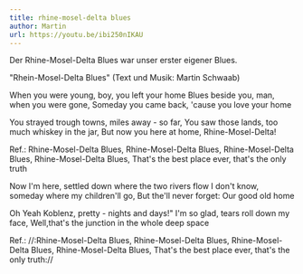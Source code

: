 ```yaml
---
title: rhine-mosel-delta blues
author: Martin
url: https://youtu.be/ibi250nIKAU
---
```


Der Rhine-Mosel-Delta Blues war unser erster eigener Blues.

<!--more-->

"Rhein-Mosel-Delta Blues" (Text und Musik: Martin Schwaab)

When you were young, boy, you left your home
Blues beside you, man, when you were gone,
Someday you came back, 'cause you love your home

You strayed trough towns, miles away - so far,
You saw those lands, too much whiskey in the jar,
But now you here at home, Rhine-Mosel-Delta!

Ref.:
Rhine-Mosel-Delta Blues, Rhine-Mosel-Delta Blues,
Rhine-Mosel-Delta Blues, Rhine-Mosel-Delta Blues,
That's the best place ever, that's the only truth

Now I'm here, settled down where the two rivers flow
I don't know, someday where my children'll go,
But the'll never forget: Our good old home

Oh Yeah Koblenz, pretty - nights and days!"
I'm so glad, tears roll down my face,
Well,that's the junction in the whole deep space

Ref.:
//:Rhine-Mosel-Delta Blues, Rhine-Mosel-Delta Blues,
Rhine-Mosel-Delta Blues, Rhine-Mosel-Delta Blues,
That's the best place ever, that's the only truth://

